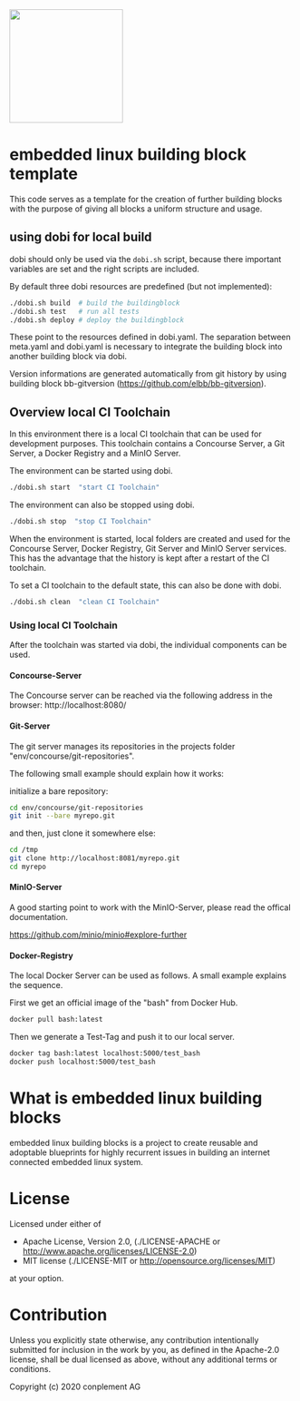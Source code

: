 <img src="https://raw.githubusercontent.com/elbb/bb-buildingblock/master/.assets/logo.png" height="200">

# embedded linux building block template

This code serves as a template for the creation of further building blocks with the purpose of giving all blocks a uniform structure and usage.

## using dobi for local build

dobi should only be used via the `dobi.sh` script, because there important variables are set and the right scripts are included.

By default three dobi resources are predefined (but not implemented):

```sh
./dobi.sh build  # build the buildingblock
./dobi.sh test   # run all tests
./dobi.sh deploy # deploy the buildingblock
```

These point to the resources defined in dobi.yaml.
The separation between meta.yaml and dobi.yaml is necessary to integrate the building block into another building block via dobi.

Version informations are generated automatically from git history by using building block bb-gitversion (<https://github.com/elbb/bb-gitversion>).

## Overview local CI Toolchain

In this environment there is a local CI toolchain that can be used for development purposes. 
This toolchain contains a Concourse Server, a Git Server, a Docker Registry and a MinIO Server. 

The environment can be started using dobi.

```sh
./dobi.sh start  "start CI Toolchain"
```

The environment can also be stopped using dobi.

```sh
./dobi.sh stop  "stop CI Toolchain"
```

When the environment is started, local folders are created and used for the Concourse Server, Docker Registry, Git Server and MinIO Server services. This has the advantage that the history is kept after a restart of the CI toolchain.

To set a CI toolchain to the default state, this can also be done with dobi.

```sh
./dobi.sh clean  "clean CI Toolchain"
```

### Using local CI Toolchain

After the toolchain was started via dobi, the individual components can be used.

#### Concourse-Server

The Concourse server can be reached via the following address in the browser: http://localhost:8080/

#### Git-Server

The git server manages its repositories in the projects folder "env/concourse/git-repositories".

The following small example should explain how it works:

initialize a bare repository:

```sh
cd env/concourse/git-repositories
git init --bare myrepo.git
```

and then, just clone it somewhere else:

```sh
cd /tmp
git clone http://localhost:8081/myrepo.git
cd myrepo
```

#### MinIO-Server

A good starting point to work with the MinIO-Server, please read the offical documentation.

https://github.com/minio/minio#explore-further

#### Docker-Registry

The local Docker Server can be used as follows.
A small example explains the sequence.

First we get an official image of the "bash" from Docker Hub.

```sh
docker pull bash:latest
```

Then we generate a Test-Tag and push it to our local server.

```sh
docker tag bash:latest localhost:5000/test_bash
docker push localhost:5000/test_bash
```


# What is embedded linux building blocks

embedded linux building blocks is a project to create reusable and
adoptable blueprints for highly recurrent issues in building an internet
connected embedded linux system.

# License

Licensed under either of

* Apache License, Version 2.0, (./LICENSE-APACHE or <http://www.apache.org/licenses/LICENSE-2.0>)
* MIT license (./LICENSE-MIT or <http://opensource.org/licenses/MIT>)

at your option.

# Contribution

Unless you explicitly state otherwise, any contribution intentionally
submitted for inclusion in the work by you, as defined in the Apache-2.0
license, shall be dual licensed as above, without any additional terms or
conditions.

Copyright (c) 2020 conplement AG
